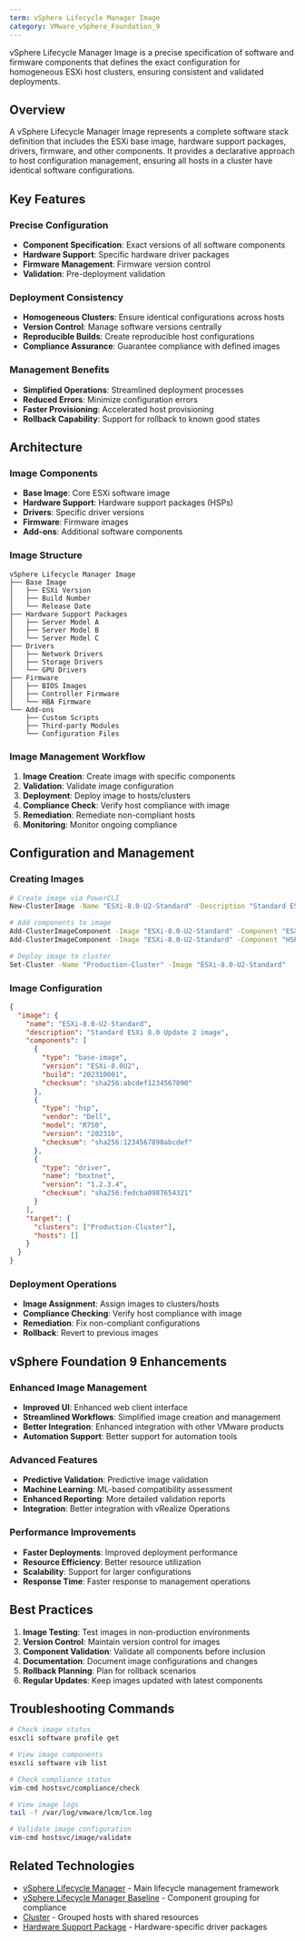 ```yaml
---
term: vSphere Lifecycle Manager Image
category: VMware_vSphere_Foundation_9
---
```


vSphere Lifecycle Manager Image is a precise specification of software and firmware components that defines the exact configuration for homogeneous ESXi host clusters, ensuring consistent and validated deployments.

## Overview

A vSphere Lifecycle Manager Image represents a complete software stack definition that includes the ESXi base image, hardware support packages, drivers, firmware, and other components. It provides a declarative approach to host configuration management, ensuring all hosts in a cluster have identical software configurations.

## Key Features

### Precise Configuration
- **Component Specification**: Exact versions of all software components
- **Hardware Support**: Specific hardware driver packages
- **Firmware Management**: Firmware version control
- **Validation**: Pre-deployment validation

### Deployment Consistency
- **Homogeneous Clusters**: Ensure identical configurations across hosts
- **Version Control**: Manage software versions centrally
- **Reproducible Builds**: Create reproducible host configurations
- **Compliance Assurance**: Guarantee compliance with defined images

### Management Benefits
- **Simplified Operations**: Streamlined deployment processes
- **Reduced Errors**: Minimize configuration errors
- **Faster Provisioning**: Accelerated host provisioning
- **Rollback Capability**: Support for rollback to known good states

## Architecture

### Image Components
- **Base Image**: Core ESXi software image
- **Hardware Support**: Hardware support packages (HSPs)
- **Drivers**: Specific driver versions
- **Firmware**: Firmware images
- **Add-ons**: Additional software components

### Image Structure
```
vSphere Lifecycle Manager Image
├── Base Image
│   ├── ESXi Version
│   ├── Build Number
│   └── Release Date
├── Hardware Support Packages
│   ├── Server Model A
│   ├── Server Model B
│   └── Server Model C
├── Drivers
│   ├── Network Drivers
│   ├── Storage Drivers
│   └── GPU Drivers
├── Firmware
│   ├── BIOS Images
│   ├── Controller Firmware
│   └── HBA Firmware
└── Add-ons
    ├── Custom Scripts
    ├── Third-party Modules
    └── Configuration Files
```

### Image Management Workflow
1. **Image Creation**: Create image with specific components
2. **Validation**: Validate image configuration
3. **Deployment**: Deploy image to hosts/clusters
4. **Compliance Check**: Verify host compliance with image
5. **Remediation**: Remediate non-compliant hosts
6. **Monitoring**: Monitor ongoing compliance

## Configuration and Management

### Creating Images
```bash
# Create image via PowerCLI
New-ClusterImage -Name "ESXi-8.0-U2-Standard" -Description "Standard ESXi 8.0 Update 2 image"

# Add components to image
Add-ClusterImageComponent -Image "ESXi-8.0-U2-Standard" -Component "ESXi-8.0U2-Base"
Add-ClusterImageComponent -Image "ESXi-8.0-U2-Standard" -Component "HSP-Dell-R750-202310"

# Deploy image to cluster
Set-Cluster -Name "Production-Cluster" -Image "ESXi-8.0-U2-Standard"
```

### Image Configuration
```json
{
  "image": {
    "name": "ESXi-8.0-U2-Standard",
    "description": "Standard ESXi 8.0 Update 2 image",
    "components": [
      {
        "type": "base-image",
        "version": "ESXi-8.0U2",
        "build": "202310001",
        "checksum": "sha256:abcdef1234567890"
      },
      {
        "type": "hsp",
        "vendor": "Dell",
        "model": "R750",
        "version": "202310",
        "checksum": "sha256:1234567890abcdef"
      },
      {
        "type": "driver",
        "name": "bnxtnet",
        "version": "1.2.3.4",
        "checksum": "sha256:fedcba0987654321"
      }
    ],
    "target": {
      "clusters": ["Production-Cluster"],
      "hosts": []
    }
  }
}
```

### Deployment Operations
- **Image Assignment**: Assign images to clusters/hosts
- **Compliance Checking**: Verify host compliance with image
- **Remediation**: Fix non-compliant configurations
- **Rollback**: Revert to previous images

## vSphere Foundation 9 Enhancements

### Enhanced Image Management
- **Improved UI**: Enhanced web client interface
- **Streamlined Workflows**: Simplified image creation and management
- **Better Integration**: Enhanced integration with other VMware products
- **Automation Support**: Better support for automation tools

### Advanced Features
- **Predictive Validation**: Predictive image validation
- **Machine Learning**: ML-based compatibility assessment
- **Enhanced Reporting**: More detailed validation reports
- **Integration**: Better integration with vRealize Operations

### Performance Improvements
- **Faster Deployments**: Improved deployment performance
- **Resource Efficiency**: Better resource utilization
- **Scalability**: Support for larger configurations
- **Response Time**: Faster response to management operations

## Best Practices

1. **Image Testing**: Test images in non-production environments
2. **Version Control**: Maintain version control for images
3. **Component Validation**: Validate all components before inclusion
4. **Documentation**: Document image configurations and changes
5. **Rollback Planning**: Plan for rollback scenarios
6. **Regular Updates**: Keep images updated with latest components

## Troubleshooting Commands

```bash
# Check image status
esxcli software profile get

# View image components
esxcli software vib list

# Check compliance status
vim-cmd hostsvc/compliance/check

# View image logs
tail -f /var/log/vmware/lcm/lcm.log

# Validate image configuration
vim-cmd hostsvc/image/validate
```

## Related Technologies

- [vSphere Lifecycle Manager](vsphere-lifecycle-manager.md) - Main lifecycle management framework
- [vSphere Lifecycle Manager Baseline](vsphere-lifecycle-manager-baseline.md) - Component grouping for compliance
- [Cluster](cluster.md) - Grouped hosts with shared resources
- [Hardware Support Package](hsp.md) - Hardware-specific driver packages